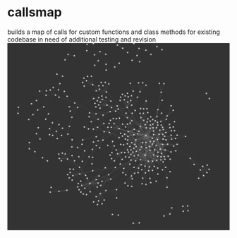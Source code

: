 # callsmap
builds a map of calls for custom functions and class methods for existing codebase
in need of additional testing and revision
![example](https://github.com/doublefint/callsmap/raw/master/img/calls.map.png)
